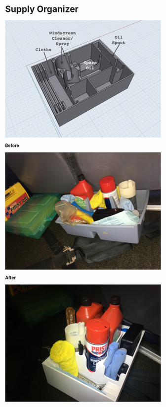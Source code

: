 # Supply Organizer

![vent retainer](image/supply_organizer.png)


**Before**

![before](image/before001.JPG)

**After**

![after](image/pring_final.JPG)

